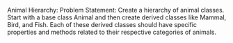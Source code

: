Animal Hierarchy:
Problem Statement: Create a hierarchy of animal classes. 
Start with a base class Animal and then create derived classes like Mammal, Bird, and Fish. 
Each of these derived classes should have specific properties and methods related to their
respective categories of animals.
